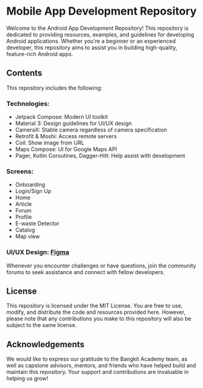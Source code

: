 # Mobile App Development Repository
Welcome to the Android App Development Repository! This repository is dedicated to providing resources, examples, and guidelines for developing Android applications. Whether you're a beginner or an experienced developer, this repository aims to assist you in building high-quality, feature-rich Android apps.

## Contents
This repository includes the following:

### Technologies: 
- Jetpack Compose: Modern UI toolkit
- Material 3: Design guidelines for UI/UX design
- CameraX: Stable camera regardless of camera specification
- Retrofit & Moshi: Access remote servers
- Coil: Show image from URL
- Maps Compose: UI for Google Maps API
- Pager, Kotlin Coroutines, Dagger-Hilt: Help assist with development

### Screens:
- Onboarding
- Login/Sign Up
- Home
- Article
- Forum
- Profile
- E-waste Detector
- Catalog
- Map view

### UI/UX Design: [Figma](https://www.figma.com/file/82kJcUaTYLTQrKw0PxXk5e/TechWas-UI%2FUX?type=design&node-id=188%3A32194&t=ik4vLOEFy8sD6Rig-1)

Whenever you encounter challenges or have questions, join the community forums to seek assistance and connect with fellow developers.

## License
This repository is licensed under the MIT License. You are free to use, modify, and distribute the code and resources provided here. However, please note that any contributions you make to this repository will also be subject to the same license.

## Acknowledgements
We would like to express our gratitude to the Bangkit Academy team, as well as capstone advisors, mentors, and friends who have helped build and maintain this repository. Your support and contributions are invaluable in helping us grow!
